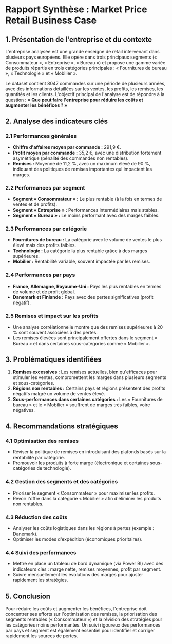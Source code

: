 # Rapport Synthèse : Market Price Retail Business Case

## 1. Présentation de l'entreprise et du contexte
L'entreprise analysée est une grande enseigne de retail intervenant dans plusieurs pays européens. Elle opère dans trois principaux segments (« Consommateur », « Entreprise », « Bureau ») et propose une gamme variée de produits répartis en trois catégories principales : « Fournitures de bureau », « Technologie » et « Mobilier ». 

Le dataset contient 8047 commandes sur une période de plusieurs années, avec des informations détaillées sur les ventes, les profits, les remises, les quantités et les clients. L'objectif principal de l'analyse est de répondre à la question : **« Que peut faire l'entreprise pour réduire les coûts et augmenter les bénéfices ? »**

## 2. Analyse des indicateurs clés
### 2.1 Performances générales
- **Chiffre d'affaires moyen par commande :** 291,9 €.
- **Profit moyen par commande :** 35,2 €, avec une distribution fortement asymétrique (pénalité des commandes non rentables).
- **Remises :** Moyenne de 11,2 %, avec un maximum élevé de 90 %, indiquant des politiques de remises importantes qui impactent les marges.

### 2.2 Performances par segment
- **Segment « Consommateur » :** Le plus rentable (à la fois en termes de ventes et de profits).
- **Segment « Entreprise » :** Performances intermédiaires mais stables.
- **Segment « Bureau » :** Le moins performant avec des marges faibles.

### 2.3 Performances par catégorie
- **Fournitures de bureau :** La catégorie avec le volume de ventes le plus élevé mais des profits faibles.
- **Technologie :** La catégorie la plus rentable grâce à des marges supérieures.
- **Mobilier :** Rentabilité variable, souvent impactée par les remises.

### 2.4 Performances par pays
- **France, Allemagne, Royaume-Uni :** Pays les plus rentables en termes de volume et de profit global.
- **Danemark et Finlande :** Pays avec des pertes significatives (profit négatif).

### 2.5 Remises et impact sur les profits
- Une analyse corrélationnelle montre que des remises supérieures à 20 % sont souvent associées à des pertes.
- Les remises élevées sont principalement offertes dans le segment « Bureau » et dans certaines sous-catégories comme « Mobilier ».

## 3. Problématiques identifiées
1. **Remises excessives :** Les remises actuelles, bien qu'efficaces pour stimuler les ventes, compromettent les marges dans plusieurs segments et sous-catégories.
2. **Régions non rentables :** Certains pays et régions présentent des profits négatifs malgré un volume de ventes élevé.
3. **Sous-performances dans certaines catégories :** Les « Fournitures de bureau » et le « Mobilier » souffrent de marges très faibles, voire négatives.

## 4. Recommandations stratégiques
### 4.1 Optimisation des remises
- Réviser la politique de remises en introduisant des plafonds basés sur la rentabilité par catégorie.
- Promouvoir les produits à forte marge (électronique et certaines sous-catégories de technologie).

### 4.2 Gestion des segments et des catégories
- Prioriser le segment « Consommateur » pour maximiser les profits.
- Revoir l'offre dans la catégorie « Mobilier » afin d'éliminer les produits non rentables.

### 4.3 Réduction des coûts
- Analyser les coûts logistiques dans les régions à pertes (exemple : Danemark).
- Optimiser les modes d'expédition (économiques prioritaires).

### 4.4 Suivi des performances
- Mettre en place un tableau de bord dynamique (via Power BI) avec des indicateurs clés : marge nette, remises moyennes, profit par segment.
- Suivre mensuellement les évolutions des marges pour ajuster rapidement les stratégies.

## 5. Conclusion
Pour réduire les coûts et augmenter les bénéfices, l'entreprise doit concentrer ses efforts sur l'optimisation des remises, la priorisation des segments rentables (« Consommateur ») et la révision des stratégies pour les catégories moins performantes. Un suivi rigoureux des performances par pays et segment est également essentiel pour identifier et corriger rapidement les sources de pertes. 
